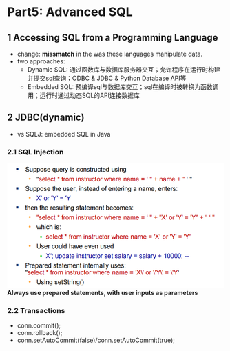 # Part5: Advanced SQL
## 1 Accessing SQL from a Programming Language
- change: **missmatch** in the was these languages manipulate data.
- two approaches: 
  - Dynamic SQL: 通过函数库与数据库服务器交互；允许程序在运行时构建并提交sql查询；ODBC & JDBC & Python Database API等
  - Embedded SQL: 预编译sql与数据库交互；sql在编译时被转换为函数调用；运行时通过动态SQL的API连接数据库
## 2 JDBC(dynamic)
- vs SQLJ: embedded SQL in Java
### 2.1 SQL Injection
![alt text](image-3.png)
**Always use prepared statements, with user inputs as  parameters**
### 2.2 Transactions
- conn.commit();
- conn.rollback();
- conn.setAutoCommit(false)/conn.setAutoCommit(true);